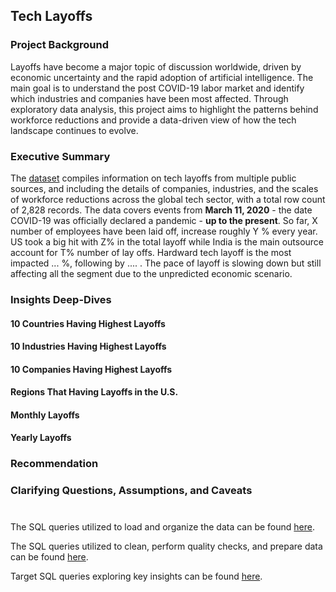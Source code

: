 ## Tech Layoffs

### Project Background

Layoffs have become a major topic of discussion worldwide, driven by economic uncertainty and the rapid adoption of artificial intelligence.  The main goal is to understand the post COVID-19 labor market and identify which industries and companies have been most affected. Through exploratory data analysis, this project aims to highlight the patterns behind workforce reductions and provide a data-driven view of how the tech landscape continues to evolve.

### Executive Summary

The [dataset](https://www.kaggle.com/datasets/swaptr/layoffs-2022) compiles information on tech layoffs from multiple public sources, and including the details of companies, industries, and the scales of workforce reductions across the global tech sector, with a total row count of 2,828 records.  The data covers events from **March 11, 2020** - the date COVID-19 was officially declared a pandemic - **up to the present**. So far, X number of employees have been laid off, increase roughly Y % every year. US took a big hit with Z% in the total layoff while India is the main outsource account for T% number of lay offs. Hardward tech layoff is the most impacted ... %, following by .... . The pace of layoff is slowing down but still affecting all the segment due to the unpredicted economic scenario. 


### Insights Deep-Dives

#### 10 Countries Having Highest Layoffs

#### 10 Industries Having Highest Layoffs

#### 10 Companies Having Highest Layoffs

#### Regions That Having Layoffs in the U.S.

#### Monthly Layoffs

#### Yearly Layoffs



### Recommendation


### Clarifying Questions, Assumptions, and Caveats


#

The SQL queries utilized to load and organize the data can be found [here](https://github.com/hna778/SQL-Porfoio/blob/main/Layoffs/layoffs_Loading.sql).

The SQL queries utilized to clean, perform quality checks, and prepare data can be found [here](https://github.com/hna778/SQL-Porfoio/blob/main/Layoffs/layoffs_DataCleaning.sql).

Target SQL queries exploring key insights can be found [here](https://github.com/hna778/SQL-Porfoio/blob/main/Layoffs/layofss_EDA.sql).

